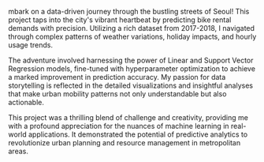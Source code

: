 mbark on a data-driven journey through the bustling streets of Seoul! This project taps into the city's vibrant heartbeat by predicting bike rental demands with precision. Utilizing a rich dataset from 2017-2018, I navigated through complex patterns of weather variations, holiday impacts, and hourly usage trends.

The adventure involved harnessing the power of Linear and Support Vector Regression models, fine-tuned with hyperparameter optimization to achieve a marked improvement in prediction accuracy. My passion for data storytelling is reflected in the detailed visualizations and insightful analyses that make urban mobility patterns not only understandable but also actionable.

This project was a thrilling blend of challenge and creativity, providing me with a profound appreciation for the nuances of machine learning in real-world applications. It demonstrated the potential of predictive analytics to revolutionize urban planning and resource management in metropolitan areas.

